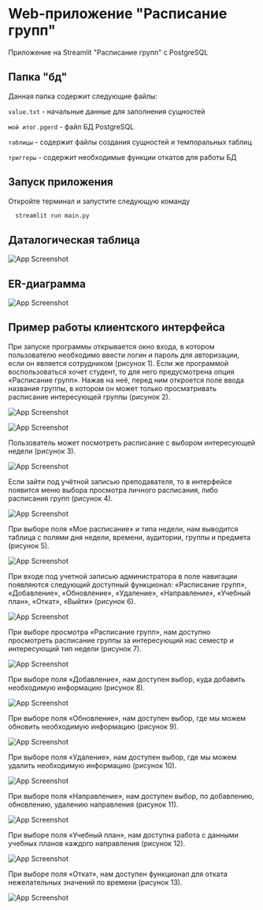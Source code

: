 
# Web-приложение "Расписание групп"

Приложение на Streamlit "Расписание групп" с PostgreSQL

## Папка "бд"

Данная папка содержит следующие файлы:

`value.txt` - начальные данные для заполнения сущностей

`мой итог.pgerd` - файл БД PostgreSQL

`таблицы` - содержит файлы создания сущностей и темпоральных таблиц

`триггеры` - содержит необходимые функции откатов для работы БД

## Запуск приложения

Откройте терминал и запустите следующую команду

```bash
  streamlit run main.py
```

## Даталогическая таблица

![App Screenshot](images/dt.jpg)

## ER-диаграмма

![App Screenshot](images/er.jpg)

## Пример работы клиентского интерфейса

При запуске программы открывается окно входа, в котором пользователю необходимо ввести логин и пароль для авторизации, если он является сотрудником (рисунок 1). Если же программой воспользоваться хочет студент, то для него предусмотрена опция «Расписание групп». Нажав на неё, перед ним откроется поле ввода названия группы, в котором он может только просматривать расписание интересующей группы (рисунок 2). 

![App Screenshot](images/1.jpg)

![App Screenshot](images/2.jpg)

Пользователь может посмотреть расписание с выбором интересующей недели (рисунок 3).

![App Screenshot](images/3.jpg)

Если зайти под учётной записью преподавателя, то в интерфейсе появится меню выбора просмотра личного расписания, либо расписания групп (рисунок 4).

![App Screenshot](images/4.jpg)

При выборе поля «Мое расписание» и типа недели, нам выводится таблица с полями дня недели, времени, аудитории, группы и предмета (рисунок 5).

![App Screenshot](images/5.jpg)

При входе под учетной записью администратора в поле навигации появляются следующий доступный функционал: «Расписание групп», «Добавление», «Обновление», «Удаление», «Направление», «Учебный план», «Откат», «Выйти» (рисунок 6).

![App Screenshot](images/6.jpg)

При выборе просмотра «Расписание групп», нам доступно просмотреть расписание группы за интересующий нас семестр и интересующий тип недели (рисунок 7).

![App Screenshot](images/7.jpg)

При выборе поля «Добавление», нам доступен выбор, куда добавить необходимую информацию (рисунок 8).

![App Screenshot](images/8.jpg)

При выборе поля «Обновление», нам доступен выбор, где мы можем обновить необходимую информацию (рисунок 9).

![App Screenshot](images/9.jpg)

При выборе поля «Удаление», нам доступен выбор, где мы можем удалить необходимую информацию (рисунок 10).

![App Screenshot](images/10.jpg)

При выборе поля «Направление», нам доступен выбор, по добавлению, обновлению, удалению направления (рисунок 11).

![App Screenshot](images/11.jpg)

При выборе поля «Учебный план», нам доступна работа с данными учебных планов каждого направления (рисунок 12).

![App Screenshot](images/12.jpg)

При выборе поля «Откат», нам доступен функционал для отката нежелательных значений по времени (рисунок 13).

![App Screenshot](images/13.jpg)

